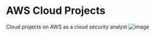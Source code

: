 # AWS Cloud Projects
Cloud projects on AWS as a cloud security analyst
![image](https://user-images.githubusercontent.com/113246484/194341389-245290a9-6703-41f2-9963-c292af3bf205.png)
